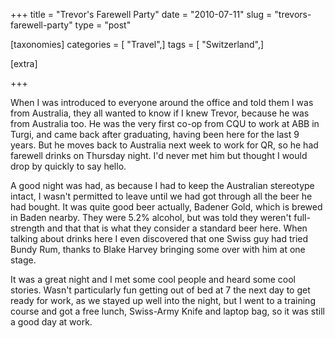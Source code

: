 +++
title = "Trevor's Farewell Party"
date = "2010-07-11"
slug = "trevors-farewell-party"
type = "post"

[taxonomies]
categories = [ "Travel",]
tags = [ "Switzerland",]

[extra]

+++

When I was introduced to everyone around the office and told them I was from Australia, they all wanted to know if I knew Trevor, because he was from Australia too. He was the very first co-op from CQU to work at ABB in Turgi, and came back after graduating, having been here for the last 9 years. But he moves back to Australia next week to work for QR, so he had farewell drinks on Thursday night. I'd never met him but thought I would drop by quickly to say hello.

A good night was had, as because I had to keep the Australian stereotype intact, I wasn't permitted to leave until we had got through all the beer he had bought. It was quite good beer actually, Badener Gold, which is brewed in Baden nearby. They were 5.2% alcohol, but was told they weren't full-strength and that that is what they consider a standard beer here. When talking about drinks here I even discovered that one Swiss guy had tried Bundy Rum, thanks to Blake Harvey bringing some over with him at one stage.

It was a great night and I met some cool people and heard some cool stories. Wasn't particularly fun getting out of bed at 7 the next day to get ready for work, as we stayed up well into the night, but I went to a training course and got a free lunch, Swiss-Army Knife and laptop bag, so it was still a good day at work.